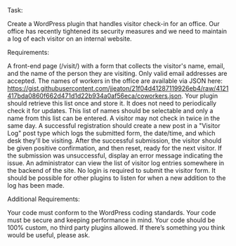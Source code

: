 Task:

Create a WordPress plugin that handles visitor check-in for an office. Our office has recently tightened its security measures and we need to maintain a log of each visitor on an internal website.

Requirements:

A front-end page (/visit/) with a form that collects the visitor's name, email, and the name of the person they are visiting. Only valid email addresses are accepted.
The names of workers in the office are available via JSON here: https://gist.githubusercontent.com/jjeaton/21f04d41287119926eb4/raw/4121417bda0860f662d471d1d22b934a0af56eca/coworkers.json. Your plugin should retrieve this list once and store it. It does not need to periodically check it for updates. This list of names should be selectable and only a name from this list can be entered.
A visitor may not check in twice in the same day.
A successful registration should create a new post in a "Visitor Log" post type which logs the submitted form, the date/time, and which desk they'll be visiting.
After the successful submission, the visitor should be given positive confirmation, and then reset, ready for the next visitor.
If the submission was unsuccessful, display an error message indicating the issue.
An administrator can view the list of visitor log entries somewhere in the backend of the site.
No login is required to submit the visitor form.
It should be possible for other plugins to listen for when a new addition to the log has been made.

Additional Requirements:

Your code must conform to the WordPress coding standards.
Your code must be secure and keeping performance in mind.
Your code should be 100% custom, no third party plugins allowed. If there’s something you think would be useful, please ask.

